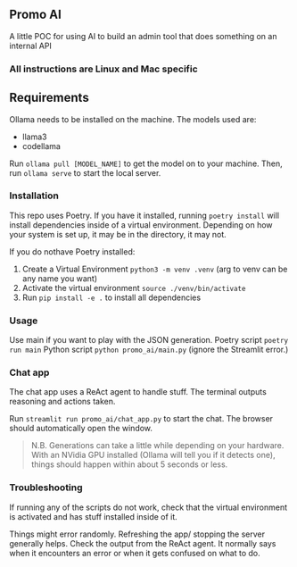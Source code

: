 ## Promo AI

A little POC for using AI to build an admin tool that does something on an internal API

### All instructions are Linux and Mac specific

## Requirements

Ollama needs to be installed on the machine. The models used are:
* llama3
* codellama

Run `ollama pull [MODEL_NAME]` to get the model on to your machine. Then, run `ollama serve` to start the local server.


### Installation

This repo uses Poetry. If you have it installed, running `poetry install` will install dependencies inside of a virtual environment. Depending on how your system is set up, it may be in the directory, it may not.

If you do nothave Poetry installed:
1. Create a Virtual Environment `python3 -m venv .venv` (arg to venv can be any name you want)
2. Activate the virtual environment `source ./venv/bin/activate`
3. Run `pip install -e .` to install all dependencies


### Usage
Use main if you want to play with the JSON generation.
Poetry script `poetry run main`
Python script `python promo_ai/main.py` (ignore the Streamlit error.)

### Chat app
The chat app uses a ReAct agent to handle stuff. The terminal outputs reasoning and actions taken.

Run `streamlit run promo_ai/chat_app.py` to start the chat. The browser should automatically open the window.

> N.B. Generations can take a little while depending on your hardware. With an NVidia GPU installed (Ollama will tell you if it detects one), things should happen within about 5 seconds or less. 


### Troubleshooting
If running any of the scripts do not work, check that the virtual environment is activated and has stuff installed inside of it.

Things might error randomly. Refreshing the app/ stopping the server generally helps. Check the output from the ReAct agent. It normally says when it encounters an error or when it gets confused on what to do.


